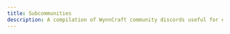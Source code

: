 ```yaml
---
title: Subcommunities
description: A compilation of WynnCraft community discords useful for exploring various parts of the game.
---
```

